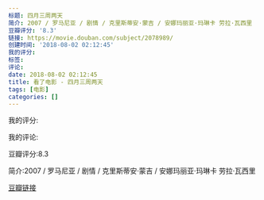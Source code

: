 ```yaml
---
标题: 四月三周两天
简介: 2007 / 罗马尼亚 / 剧情 / 克里斯蒂安·蒙吉 / 安娜玛丽亚·玛琳卡 劳拉·瓦西里
豆瓣评分: '8.3'
链接: https://movie.douban.com/subject/2078989/
创建时间: '2018-08-02 02:12:45'
我的评分:
标签:
评论:
date: 2018-08-02 02:12:45
title: 看了电影 - 四月三周两天
tags: [电影]
categories: []
---
```


我的评分:

我的评论:

豆瓣评分:8.3

简介:2007 / 罗马尼亚 / 剧情 / 克里斯蒂安·蒙吉 / 安娜玛丽亚·玛琳卡 劳拉·瓦西里

[豆瓣链接](https://movie.douban.com/subject/2078989/)

